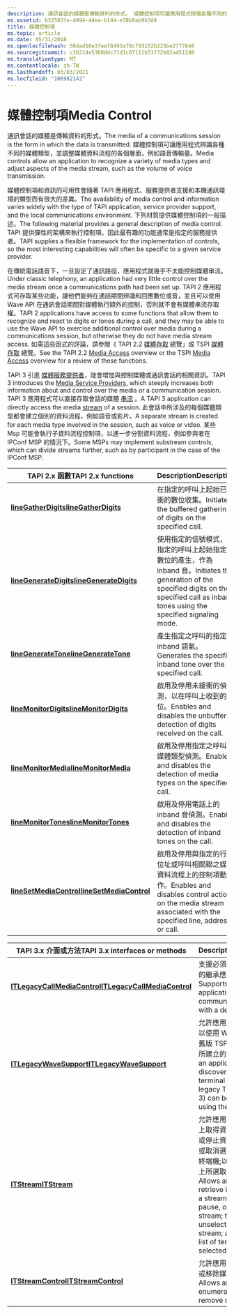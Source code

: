 ```yaml
---
description: 通訊會話的媒體是傳輸資料的形式。 媒體控制項可讓應用程式辨識各種不同的媒體類型，並調整媒體資料流程的各個層面，例如語音傳輸量。
ms.assetid: b32503fe-d494-44ea-b144-e38b8ab9b3d4
title: 媒體控制項
ms.topic: article
ms.date: 05/31/2018
ms.openlocfilehash: 50dad56e3feef8493a70cf93152b225be2777848
ms.sourcegitcommit: c16214e53680dc71d1c07111b51f72b82a4512d8
ms.translationtype: MT
ms.contentlocale: zh-TW
ms.lasthandoff: 03/03/2021
ms.locfileid: "106982142"
---
```

# <a name="media-control"></a><span data-ttu-id="69a54-104">媒體控制項</span><span class="sxs-lookup"><span data-stu-id="69a54-104">Media Control</span></span>

<span data-ttu-id="69a54-105">通訊會話的媒體是傳輸資料的形式。</span><span class="sxs-lookup"><span data-stu-id="69a54-105">The media of a communications session is the form in which the data is transmitted.</span></span> <span data-ttu-id="69a54-106">媒體控制項可讓應用程式辨識各種不同的媒體類型，並調整媒體資料流程的各個層面，例如語音傳輸量。</span><span class="sxs-lookup"><span data-stu-id="69a54-106">Media controls allow an application to recognize a variety of media types and adjust aspects of the media stream, such as the volume of voice transmission.</span></span>

<span data-ttu-id="69a54-107">媒體控制項和資訊的可用性會隨著 TAPI 應用程式、服務提供者支援和本機通訊環境的類型而有很大的差異。</span><span class="sxs-lookup"><span data-stu-id="69a54-107">The availability of media control and information varies widely with the type of TAPI application, service provider support, and the local communications environment.</span></span> <span data-ttu-id="69a54-108">下列材質提供媒體控制項的一般描述。</span><span class="sxs-lookup"><span data-stu-id="69a54-108">The following material provides a general description of media control.</span></span> <span data-ttu-id="69a54-109">TAPI 提供彈性的架構來執行控制項，因此最有趣的功能通常是指定的服務提供者。</span><span class="sxs-lookup"><span data-stu-id="69a54-109">TAPI supplies a flexible framework for the implementation of controls, so the most interesting capabilities will often be specific to a given service provider.</span></span>

<span data-ttu-id="69a54-110">在傳統電話語音下，一旦設定了通訊路徑，應用程式就幾乎不太能控制媒體串流。</span><span class="sxs-lookup"><span data-stu-id="69a54-110">Under classic telephony, an application had very little control over the media stream once a communications path had been set up.</span></span> <span data-ttu-id="69a54-111">TAPI 2 應用程式可存取某些功能，讓他們能夠在通話期間辨識和回應數位或音，並且可以使用 Wave API 在通訊會話期間對媒體執行額外的控制，否則就不會有媒體串流存取權。</span><span class="sxs-lookup"><span data-stu-id="69a54-111">TAPI 2 applications have access to some functions that allow them to recognize and react to digits or tones during a call, and they may be able to use the Wave API to exercise additional control over media during a communications session, but otherwise they do not have media stream access.</span></span> <span data-ttu-id="69a54-112">如需這些函式的評論，請參閱《 TAPI 2.2 [媒體存取](./media-access.md) 總覽」或 TSPI [媒體存取](/previous-versions/windows/desktop/legacy/ms725240(v=vs.85)) 總覽。</span><span class="sxs-lookup"><span data-stu-id="69a54-112">See the TAPI 2.2 [Media Access](./media-access.md) overview or the TSPI [Media Access](/previous-versions/windows/desktop/legacy/ms725240(v=vs.85)) overview for a review of these functions.</span></span>

<span data-ttu-id="69a54-113">TAPI 3 引進 [媒體服務提供者](about-the-media-service-provider-msp-.md)，陡會增加與控制媒體或通訊會話的相關資訊。</span><span class="sxs-lookup"><span data-stu-id="69a54-113">TAPI 3 introduces the [Media Service Providers](about-the-media-service-provider-msp-.md), which steeply increases both information about and control over the media or a communication session.</span></span> <span data-ttu-id="69a54-114">TAPI 3 應用程式可以直接存取會話的媒體 [串流](stream-objects.md) 。</span><span class="sxs-lookup"><span data-stu-id="69a54-114">A TAPI 3 application can directly access the media [stream](stream-objects.md) of a session.</span></span> <span data-ttu-id="69a54-115">此會話中所涉及的每個媒體類型都會建立個別的資料流程，例如語音或影片。</span><span class="sxs-lookup"><span data-stu-id="69a54-115">A separate stream is created for each media type involved in the session, such as voice or video.</span></span> <span data-ttu-id="69a54-116">某些 Msp 可能會執行子資料流程控制項，以進一步分割資料流程，例如參與者在 IPConf MSP 的情況下。</span><span class="sxs-lookup"><span data-stu-id="69a54-116">Some MSPs may implement substream controls, which can divide streams further, such as by participant in the case of the IPConf MSP.</span></span>



| <span data-ttu-id="69a54-117">TAPI 2.x 函數</span><span class="sxs-lookup"><span data-stu-id="69a54-117">TAPI 2.x functions</span></span>                                          | <span data-ttu-id="69a54-118">Description</span><span class="sxs-lookup"><span data-stu-id="69a54-118">Description</span></span>                                                                                                                |
|-------------------------------------------------------------|----------------------------------------------------------------------------------------------------------------------------|
| [<span data-ttu-id="69a54-119">**lineGatherDigits**</span><span class="sxs-lookup"><span data-stu-id="69a54-119">**lineGatherDigits**</span></span>](/windows/win32/api/tapi/nf-tapi-linegatherdigits)       | <span data-ttu-id="69a54-120">在指定的呼叫上起始已緩衝的數位收集。</span><span class="sxs-lookup"><span data-stu-id="69a54-120">Initiates the buffered gathering of digits on the specified call.</span></span>                                                          |
| [<span data-ttu-id="69a54-121">**lineGenerateDigits**</span><span class="sxs-lookup"><span data-stu-id="69a54-121">**lineGenerateDigits**</span></span>](/windows/win32/api/tapi/nf-tapi-linegeneratedigits)   | <span data-ttu-id="69a54-122">使用指定的信號模式，在指定的呼叫上起始指定之數位的產生，作為 inband 音。</span><span class="sxs-lookup"><span data-stu-id="69a54-122">Initiates the generation of the specified digits on the specified call as inband tones using the specified signaling mode.</span></span> |
| [<span data-ttu-id="69a54-123">**lineGenerateTone**</span><span class="sxs-lookup"><span data-stu-id="69a54-123">**lineGenerateTone**</span></span>](/windows/win32/api/tapi/nf-tapi-linegeneratetone)       | <span data-ttu-id="69a54-124">產生指定之呼叫的指定 inband 語氣。</span><span class="sxs-lookup"><span data-stu-id="69a54-124">Generates the specified inband tone over the specified call.</span></span>                                                               |
| [<span data-ttu-id="69a54-125">**lineMonitorDigits**</span><span class="sxs-lookup"><span data-stu-id="69a54-125">**lineMonitorDigits**</span></span>](/windows/win32/api/tapi/nf-tapi-linemonitordigits)     | <span data-ttu-id="69a54-126">啟用及停用未緩衝的偵測，以在呼叫上收到的數位。</span><span class="sxs-lookup"><span data-stu-id="69a54-126">Enables and disables the unbuffered detection of digits received on the call.</span></span>                                              |
| [<span data-ttu-id="69a54-127">**lineMonitorMedia**</span><span class="sxs-lookup"><span data-stu-id="69a54-127">**lineMonitorMedia**</span></span>](/windows/win32/api/tapi/nf-tapi-linemonitormedia)       | <span data-ttu-id="69a54-128">啟用及停用指定之呼叫的媒體類型偵測。</span><span class="sxs-lookup"><span data-stu-id="69a54-128">Enables and disables the detection of media types on the specified call.</span></span>                                                   |
| [<span data-ttu-id="69a54-129">**lineMonitorTones**</span><span class="sxs-lookup"><span data-stu-id="69a54-129">**lineMonitorTones**</span></span>](/windows/win32/api/tapi/nf-tapi-linemonitortones)       | <span data-ttu-id="69a54-130">啟用及停用電話上的 inband 音偵測。</span><span class="sxs-lookup"><span data-stu-id="69a54-130">Enables and disables the detection of inband tones on the call.</span></span>                                                            |
| [<span data-ttu-id="69a54-131">**lineSetMediaControl**</span><span class="sxs-lookup"><span data-stu-id="69a54-131">**lineSetMediaControl**</span></span>](/windows/win32/api/tapi/nf-tapi-linesetmediacontrol) | <span data-ttu-id="69a54-132">啟用及停用與指定的行、位址或呼叫相關聯之媒體資料流程上的控制項動作。</span><span class="sxs-lookup"><span data-stu-id="69a54-132">Enables and disables control actions on the media stream associated with the specified line, address, or call.</span></span>             |



 



| <span data-ttu-id="69a54-133">TAPI 3.x 介面或方法</span><span class="sxs-lookup"><span data-stu-id="69a54-133">TAPI 3.x interfaces or methods</span></span>                               | <span data-ttu-id="69a54-134">Description</span><span class="sxs-lookup"><span data-stu-id="69a54-134">Description</span></span>                                                                                                                                                                                            |
|--------------------------------------------------------------|--------------------------------------------------------------------------------------------------------------------------------------------------------------------------------------------------------|
| [<span data-ttu-id="69a54-135">**ITLegacyCallMediaControl**</span><span class="sxs-lookup"><span data-stu-id="69a54-135">**ITLegacyCallMediaControl**</span></span>](/windows/desktop/api/tapi3if/nn-tapi3if-itlegacycallmediacontrol) | <span data-ttu-id="69a54-136">支援必須直接與裝置通訊的繼承應用程式。</span><span class="sxs-lookup"><span data-stu-id="69a54-136">Supports legacy applications that must communicate directly with a device.</span></span>                                                                                                                             |
| [<span data-ttu-id="69a54-137">**ITLegacyWaveSupport**</span><span class="sxs-lookup"><span data-stu-id="69a54-137">**ITLegacyWaveSupport**</span></span>](/windows/desktop/api/tapi3if/nn-tapi3if-itlegacywavesupport)           | <span data-ttu-id="69a54-138">允許應用程式探索是否可以使用 Wave API 來控制舊版 TSP (預先 TAPI 3) 所建立的終端機。</span><span class="sxs-lookup"><span data-stu-id="69a54-138">Allows an application to discover whether a terminal created by a legacy TSP (pre-TAPI 3) can be controlled using the Wave API.</span></span>                                                                        |
| [<span data-ttu-id="69a54-139">**ITStream**</span><span class="sxs-lookup"><span data-stu-id="69a54-139">**ITStream**</span></span>](/windows/win32/api/tapi3if/nn-tapi3if-itstream)                                 | <span data-ttu-id="69a54-140">允許應用程式在資料流程上取得資訊;以啟動、暫停或停止資料流程;若要選取或取消選取資料流程上的終端機;以及取得資料流程上所選取的終端機清單。</span><span class="sxs-lookup"><span data-stu-id="69a54-140">Allows an application to retrieve information on a stream; to start, pause, or stop the stream; to select or unselect terminals on a stream; and to obtain a list of terminals selected on the stream.</span></span> |
| [<span data-ttu-id="69a54-141">**ITStreamControl**</span><span class="sxs-lookup"><span data-stu-id="69a54-141">**ITStreamControl**</span></span>](/windows/win32/api/tapi3if/nn-tapi3if-itstreamcontrol)                   | <span data-ttu-id="69a54-142">允許應用程式列舉、建立或移除媒體資料流程。</span><span class="sxs-lookup"><span data-stu-id="69a54-142">Allows an application to enumerate, create, or remove media streams.</span></span>                                                                                                                                   |



 

 

 
